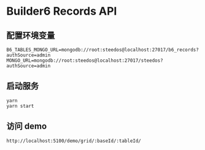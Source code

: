 # Builder6 Records API

## 配置环境变量

```
B6_TABLES_MONGO_URL=mongodb://root:steedos@localhost:27017/b6_records?authSource=admin
MONGO_URL=mongodb://root:steedos@localhost:27017/steedos?authSource=admin
```

## 启动服务

```
yarn 
yarn start
```

## 访问 demo

```
http://localhost:5100/demo/grid/:baseId/:tableId/
```